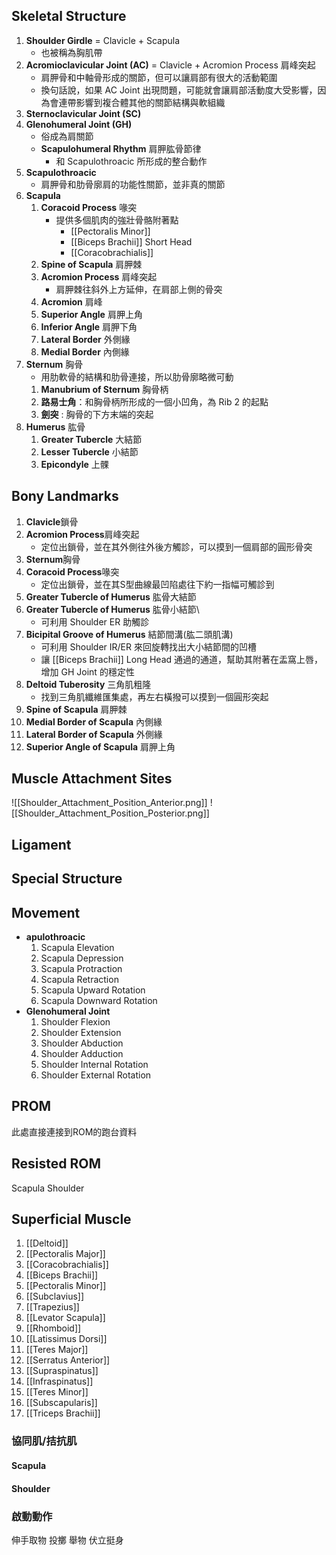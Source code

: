 ## Skeletal Structure
1. **Shoulder Girdle** = Clavicle + Scapula
	* 也被稱為胸肌帶
2. **Acromioclavicular Joint (AC)** = Clavicle + Acromion Process 肩峰突起
	* 肩胛骨和中軸骨形成的關節，但可以讓肩部有很大的活動範圍
	* 換句話說，如果 AC Joint 出現問題，可能就會讓肩部活動度大受影響，因為會連帶影響到複合體其他的關節結構與軟組織
3. **Sternoclavicular Joint (SC)**
4. **Glenohumeral Joint (GH)**
	* 俗成為肩關節
	* **Scapulohumeral Rhythm** 肩胛肱骨節律
		* 和 Scapulothroacic 所形成的整合動作
5. **Scapulothroacic**
	* 肩胛骨和肋骨廓肩的功能性關節，並非真的關節
6. **Scapula**
	1. **Coracoid Process** 喙突
		* 提供多個肌肉的強壯骨骼附著點
			* [[Pectoralis Minor]]
			* [[Biceps Brachii]] Short Head
			* [[Coracobrachialis]]
	2. **Spine of Scapula** 肩胛棘
	3. **Acromion Process** 肩峰突起
		* 肩胛棘往斜外上方延伸，在肩部上側的骨突
	4. **Acromion** 肩峰
	5. **Superior Angle** 肩胛上角
	6. **Inferior Angle** 肩胛下角
	7. **Lateral Border** 外側緣
	8. **Medial Border** 內側緣
7. **Sternum** 胸骨
	* 用肋軟骨的結構和肋骨連接，所以肋骨廓略微可動
	1. **Manubrium of Sternum** 胸骨柄
	2. **路易士角**：和胸骨柄所形成的一個小凹角，為 Rib 2 的起點
	3. **劍突** : 胸骨的下方末端的突起
8. **Humerus** 肱骨
	1. **Greater Tubercle** 大結節
	2. **Lesser Tubercle** 小結節
	3. **Epicondyle** 上髁
## Bony Landmarks
1. **Clavicle**鎖骨
2. **Acromion Process**肩峰突起
	* 定位出鎖骨，並在其外側往外後方觸診，可以摸到一個肩部的圓形骨突 
3. **Sternum**胸骨
4. **Coracoid Process**喙突
	* 定位出鎖骨，並在其S型曲線最凹陷處往下約一指幅可觸診到
5. **Greater Tubercle of Humerus** 肱骨大結節
6. **Greater Tubercle of Humerus** 肱骨小結節\
	* 可利用 Shoulder ER 助觸診
7. **Bicipital Groove of Humerus** 結節間溝(肱二頭肌溝)
	* 可利用 Shoulder IR/ER 來回旋轉找出大小結節間的凹槽
	* 讓 [[Biceps Brachii]] Long Head 通過的通道，幫助其附著在盂窩上唇，增加 GH Joint 的穩定性
8. **Deltoid Tuberosity** 三角肌粗隆
	* 找到三角肌纖維匯集處，再左右橫撥可以摸到一個圓形突起
9. **Spine of Scapula** 肩胛棘
10. **Medial Border of Scapula** 內側緣
11. **Lateral Border of Scapula** 外側緣
12. **Superior Angle of Scapula** 肩胛上角
## Muscle Attachment Sites
![[Shoulder_Attachment_Position_Anterior.png]]
![[Shoulder_Attachment_Position_Posterior.png]]
## Ligament
## Special Structure
## Movement
* **apulothroacic**
	1. Scapula Elevation
	2. Scapula Depression
	3. Scapula Protraction
	4. Scapula Retraction
	5. Scapula Upward Rotation
	6. Scapula Downward Rotation
* **Glenohumeral Joint**
	1. Shoulder Flexion
	2. Shoulder Extension
	3. Shoulder Abduction
	4. Shoulder Adduction
	5. Shoulder Internal Rotation
	6. Shoulder External Rotation
## PROM
此處直接連接到ROM的跑台資料
## Resisted ROM
Scapula
Shoulder
## Superficial Muscle
1. [[Deltoid]]
2. [[Pectoralis Major]]
3. [[Coracobrachialis]]
4. [[Biceps Brachii]]
5. [[Pectoralis Minor]]
6. [[Subclavius]]
7. [[Trapezius]]
8. [[Levator Scapula]]
9. [[Rhomboid]]
10. [[Latissimus Dorsi]]
11. [[Teres Major]]
12. [[Serratus Anterior]]
13. [[Supraspinatus]]
14. [[Infraspinatus]]
15. [[Teres Minor]]
16. [[Subscapularis]]
17. [[Triceps Brachii]]
### 協同肌/拮抗肌
#### Scapula
#### Shoulder
### 啟動動作
伸手取物
投擲
舉物
伏立挺身

